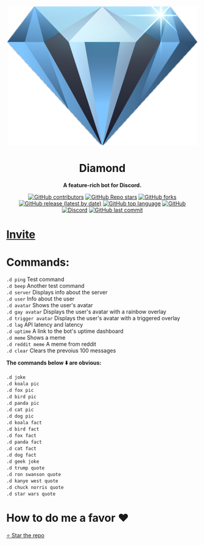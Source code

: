 <div align="center">


 <img src="https://raw.githubusercontent.com/Galaxy-Coding/diamond-bot/master/images/diamond.png" alt="Diamond logo" width="500">


 # Diamond

 **A feature-rich bot for Discord.**  

 [![GitHub contributors](https://img.shields.io/github/contributors/galaxy-coding/diamond-bot?style=for-the-badge)](https://github.com/Galaxy-Coding/diamond-bot) [![GitHub Repo stars](https://img.shields.io/github/stars/galaxy-coding/diamond-bot?style=for-the-badge)](https://github.com/Galaxy-Coding/diamond-bot) [![GitHub forks](https://img.shields.io/github/forks/galaxy-coding/diamond-bot?style=for-the-badge)](https://github.com/Galaxy-Coding/diamond-bot/fork) [![GitHub release (latest by date)](https://img.shields.io/github/v/release/galaxy-coding/diamond-bot?style=for-the-badge)](https://github.com/Galaxy-Coding/diamond-bot) [![GitHub top language](https://img.shields.io/github/languages/top/galaxy-coding/diamond-bot?style=for-the-badge&color=yellow)](https://github.com/Galaxy-Coding/diamond-bot) [![GitHub](https://img.shields.io/github/license/galaxy-coding/diamond-bot?style=for-the-badge)](https://github.com/Galaxy-Coding/diamond-bot) [![Discord](https://img.shields.io/discord/776207512168955915?label=discord&style=for-the-badge)](https://disboard.org/server/776207512168955915) [![GitHub last commit](https://img.shields.io/github/last-commit/galaxy-coding/diamond-bot?style=for-the-badge)](https://github.com/Galaxy-Coding/diamond-bot)  
 </div>

# [Invite](https://discord.com/oauth2/authorize?client_id=787006555761279006&scope=bot&permissions=8)
 # Commands:

`.d ping` Test command\
`.d beep` Another test command\
`.d server` Displays info about the server\
`.d user` Info about the user\
`.d avatar` Shows the user's avatar\
`.d gay avatar` Displays the user's avatar with a rainbow overlay\
`.d trigger avatar` Displays the user's avatar with a triggered overlay\
`.d lag` API latency and latency\
`.d uptime` A link to the bot's uptime dashboard\
`.d meme` Shows a meme\
`.d reddit meme` A meme from reddit\
`.d clear` Clears the prevoius 100 messages

**The commands below :arrow_down: are obvious:**

`.d joke`\
`.d koala pic`\
`.d fox pic`\
`.d bird pic`\
`.d panda pic`\
`.d cat pic`\
`.d dog pic`\
`.d koala fact`\
`.d bird fact`\
`.d fox fact`\
`.d panda fact`\
`.d cat fact`\
`.d dog fact`\
`.d geek joke`\
`.d trump quote`\
`.d ron swanson quote`\
`.d kanye west quote`\
`.d chuck norris quote`\
`.d star wars quote`

# How to do me a favor :heart:
[:star: Star the repo](https://github.com/Galaxy-Coding/diamond-bot)
